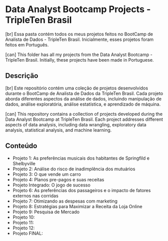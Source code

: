 # Data Analyst Bootcamp Projects - TripleTen Brasil

[br] Essa pasta contém todos os meus projetos feitos no BootCamp de Analista de Dados - TripleTen Brasil. Inicialmente, esses projetos foram feitos em Português. 

[can] This folder has all my projects from the Data Analyst Bootcamp - TripleTen Brasil. Initially, these projects have been made in Portuguese.

## Descrição

[br] Este repositório contém uma coleção de projetos desenvolvidos durante o BootCamp de Analista de Dados da TripleTen Brasil. Cada projeto aborda diferentes aspectos da análise de dados, incluindo manipulação de dados, análise exploratória, análise estatística, e aprendizado de máquina.

[can] This repository contains a collection of projects developed during the Data Analyst Bootcamp at TripleTen Brasil. Each project addresses different aspects of data analysis, including data wrangling, exploratory data analysis, statistical analysis, and machine learning.

## Conteúdo

- Projeto 1: As preferências musicais dos habitantes de Springfild e Shelbyville
- Projeto 2: Análise do risco de inadimplência dos mutuários
- Projeto 3: O que vende um carro
- Projeto 4: Planos pre-pagos e suas receitas
- Projeto Integrado: O jogo de sucesso
- Projeto 6: As preferências dos passageiros e o impacto de fatores externos nas corridas
- Projeto 7: Otimizando as despesas com marketing
- Projeto 8: Estratégias para Maximizar a Receita da Loja Online
- Projeto 9: Pesquisa de Mercado
- Projeto 10:
- Projeto 11:
- Projeto 12:
- Projeto FINAL:
